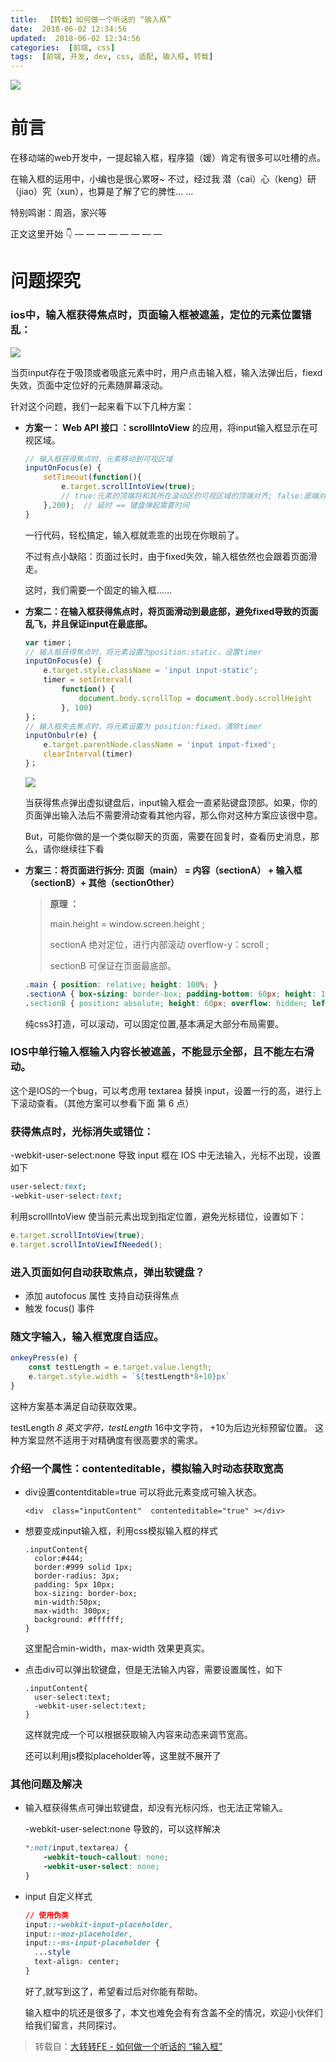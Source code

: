 ```yaml
---
title:  【转载】如何做一个听话的 “输入框”
date:  2018-06-02 12:34:56
updated:  2018-06-02 12:34:56
categories:  [前端, css]
tags:  [前端, 开发, dev, css, 适配, 输入框, 转载]
---
```


![](http://ovxwur1zl.bkt.clouddn.com/image-1519271284353.jpg-zzfe)

# 前言

在移动端的web开发中，一提起输入框，程序猿（媛）肯定有很多可以吐槽的点。

在输入框的运用中，小编也是很心累呀~
不过，经过我 潜（cai）心（keng）研（jiao）究（xun），也算是了解了它的脾性… …

特别鸣谢：周涵，家兴等

正文这里开始 👇 — — — — — — — —

# 问题探究

### ios中，输入框获得焦点时，页面输入框被遮盖，定位的元素位置错乱：

   ![](http://ovxwur1zl.bkt.clouddn.com/image-1519271334404.png-zzfe)

   当页input存在于吸顶或者吸底元素中时，用户点击输入框，输入法弹出后，fiexd失效，页面中定位好的元素随屏幕滚动。

   针对这个问题，我们一起来看下以下几种方案：

   - **方案一： Web API 接口 ：scrollIntoView** 的应用，将input输入框显示在可视区域。

     ```javascript
     // 输入框获得焦点时，元素移动到可视区域
     inputOnFocus(e) { 
         setTimeout(function(){
             e.target.scrollIntoView(true); 
             // true:元素的顶端将和其所在滚动区的可视区域的顶端对齐; false:底端对齐。 
         },200);  // 延时 == 键盘弹起需要时间
     }
     ```

     一行代码，轻松搞定，输入框就乖乖的出现在你眼前了。

     不过有点小缺陷：页面过长时，由于fixed失效，输入框依然也会跟着页面滑走。

     这时，我们需要一个固定的输入框……

   - **方案二：在输入框获得焦点时，将页面滑动到最底部，避免fixed导致的页面乱飞，并且保证input在最底部。**

     ```javascript
     var timer；
     // 输入框获得焦点时，将元素设置为position:static，设置timer
     inputOnFocus(e) { 
         e.target.style.className = 'input input-static'; 
         timer = setInterval(
             function() { 
                 document.body.scrollTop = document.body.scrollHeight 
             }, 100)
     }；
     // 输入框失去焦点时，将元素设置为 position:fixed，清除timer
     inputOnbulr(e) { 
         e.target.parentNode.className = 'input input-fixed';
         clearInterval(timer)
     }；
     ```

     ![](http://ovxwur1zl.bkt.clouddn.com/image-1519271406167.png-zzfe)

     当获得焦点弹出虚拟键盘后，input输入框会一直紧贴键盘顶部。如果，你的页面弹出输入法后不需要滑动查看其他内容，那么你对这种方案应该很中意。

     But，可能你做的是一个类似聊天的页面，需要在回复时，查看历史消息，那么，请你继续往下看

   - **方案三：将页面进行拆分: 页面（main） = 内容（sectionA） + 输入框（sectionB）+ 其他（sectionOther）**

     > **原理 ：** 
     >
     > main.height = window.screen.height ; 
     >
     > sectionA 绝对定位，进行内部滚动 overflow-y：scroll ; 
     >
     > sectionB 可保证在页面最底部。

     ```css
     .main { position: relative; height: 100%; } 
     .sectionA { box-sizing: border-box; padding-bottom: 60px; height: 100%; overflow-y: scroll; -webkit-overflow-scrolling: touch //为了使滚动流畅，sectionA 添加属性 } 
     .sectionB { position: absolute; height: 60px; overflow: hidden; left: 0; right: 0; bottom: 0; }
     ```

     纯css3打造，可以滚动，可以固定位置,基本满足大部分布局需要。

### IOS中单行输入框输入内容长被遮盖，不能显示全部，且不能左右滑动。

这个是IOS的一个bug，可以考虑用 textarea 替换 input，设置一行的高，进行上下滚动查看。（其他方案可以参看下面 第 6 点）

### 获得焦点时，光标消失或错位：

-webkit-user-select:none 导致 input 框在 IOS 中无法输入，光标不出现，设置如下

```css
user-select:text;
-webkit-user-select:text;
```

利用scrollIntoView 使当前元素出现到指定位置，避免光标错位，设置如下：

```javascript
e.target.scrollIntoView(true);  
e.target.scrollIntoViewIfNeeded();
```
### 进入页面如何自动获取焦点，弹出软键盘？

- 添加 autofocus 属性 支持自动获得焦点
- 触发 focus() 事件

### 随文字输入，输入框宽度自适应。

```Javascript
onkeyPress(e) {
	const testLength = e.target.value.length;
	e.target.style.width = `${testLength*8+10}px`
}
```

这种方案基本满足自动获取效果。

testLength *8 英文字符，testLength* 16中文字符， +10为后边光标预留位置。
这种方案显然不适用于对精确度有很高要求的需求。

### 介绍一个属性：contenteditable，模拟输入时动态获取宽高

- div设置contentditable=true 可以将此元素变成可输入状态。

  ```
  <div  class="inputContent"  contenteditable="true" ></div>
  ```

- 想要变成input输入框，利用css模拟输入框的样式

  ```
  .inputContent{
    color:#444;
    border:#999 solid 1px;
    border-radius: 3px;
    padding: 5px 10px;
    box-sizing: border-box;
    min-width:50px;
    max-width: 300px;
    background: #ffffff;
  }
  ```

  这里配合min-width，max-width 效果更真实。

- 点击div可以弹出软键盘，但是无法输入内容，需要设置属性，如下

  ```
  .inputContent{
    user-select:text;
    -webkit-user-select:text;
  }
  ```

  这样就完成一个可以根据获取输入内容来动态来调节宽高。

  还可以利用js模拟placeholder等，这里就不展开了

### 其他问题及解决

- 输入框获得焦点可弹出软键盘，却没有光标闪烁，也无法正常输入。

    -webkit-user-select:none 导致的，可以这样解决

    ```css
    *:not(input,textarea) {
        -webkit-touch-callout: none;
        -webkit-user-select: none;
    }
    ```

- input 自定义样式

    ```css
    // 使用伪类 
    input::-webkit-input-placeholder,
    input::-moz-placeholder,
    input::-ms-input-placeholder {
      ...style
      text-align: center;
    }
    ```

    好了,就写到这了，希望看过后对你能有帮助。

    输入框中的坑还是很多了，本文也难免会有有含盖不全的情况，欢迎小伙伴们给我们留言，共同探讨。



> 转载自：[大转转FE - 如何做一个听话的 “输入框”](http://zzfe.org/#/detail/5a8e3e67e772cd17475c8c6b)